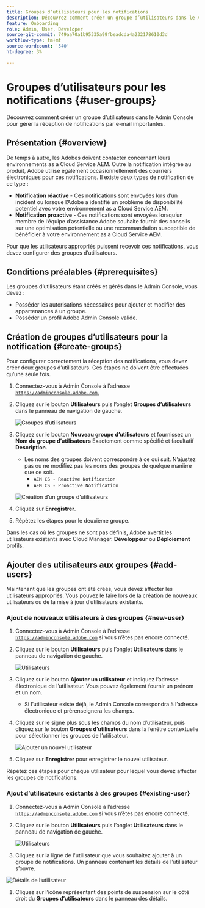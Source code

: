 ```yaml
---
title: Groupes d’utilisateurs pour les notifications
description: Découvrez comment créer un groupe d’utilisateurs dans le Admin Console pour gérer la réception de notifications par e-mail importantes.
feature: Onboarding
role: Admin, User, Developer
source-git-commit: 749aa70a1b95335a99fbeadcda4a232178610d3d
workflow-type: tm+mt
source-wordcount: '540'
ht-degree: 3%

---
```



# Groupes d’utilisateurs pour les notifications {#user-groups}

Découvrez comment créer un groupe d’utilisateurs dans le Admin Console pour gérer la réception de notifications par e-mail importantes.

## Présentation {#overview}

De temps à autre, les Adobes doivent contacter concernant leurs environnements as a Cloud Service AEM. Outre la notification intégrée au produit, Adobe utilise également occasionnellement des courriers électroniques pour ces notifications. Il existe deux types de notification de ce type :

* **Notification réactive** - Ces notifications sont envoyées lors d’un incident ou lorsque l’Adobe a identifié un problème de disponibilité potentiel avec votre environnement as a Cloud Service AEM.
* **Notification proactive** - Ces notifications sont envoyées lorsqu’un membre de l’équipe d’assistance Adobe souhaite fournir des conseils sur une optimisation potentielle ou une recommandation susceptible de bénéficier à votre environnement as a Cloud Service AEM.

Pour que les utilisateurs appropriés puissent recevoir ces notifications, vous devez configurer des groupes d’utilisateurs.

## Conditions préalables {#prerequisites}

Les groupes d’utilisateurs étant créés et gérés dans le Admin Console, vous devez :

* Posséder les autorisations nécessaires pour ajouter et modifier des appartenances à un groupe.
* Posséder un profil Adobe Admin Console valide.

## Création de groupes d’utilisateurs pour la notification {#create-groups}

Pour configurer correctement la réception des notifications, vous devez créer deux groupes d’utilisateurs. Ces étapes ne doivent être effectuées qu’une seule fois.

1. Connectez-vous à Admin Console à l’adresse [`https://adminconsole.adobe.com`.](https://adminconsole.adobe.com)

1. Cliquez sur le bouton **Utilisateurs** puis l’onglet **Groupes d’utilisateurs** dans le panneau de navigation de gauche.

   ![Groupes d’utilisateurs](assets/user-groups.png)

1. Cliquez sur le bouton **Nouveau groupe d’utilisateurs** et fournissez un **Nom du groupe d’utilisateurs** Exactement comme spécifié et facultatif **Description**.

   * Les noms des groupes doivent correspondre à ce qui suit. N’ajustez pas ou ne modifiez pas les noms des groupes de quelque manière que ce soit.
      * `AEM CS - Reactive Notification`
      * `AEM CS - Proactive Notification`

   ![Création d’un groupe d’utilisateurs](assets/create-user-group.png)

1. Cliquez sur **Enregistrer**.

1. Répétez les étapes pour le deuxième groupe.

Dans les cas où les groupes ne sont pas définis, Adobe avertit les utilisateurs existants avec Cloud Manager. **Développeur** ou **Déploiement** profils.

## Ajouter des utilisateurs aux groupes {#add-users}

Maintenant que les groupes ont été créés, vous devez affecter les utilisateurs appropriés. Vous pouvez le faire lors de la création de nouveaux utilisateurs ou de la mise à jour d’utilisateurs existants.

### Ajout de nouveaux utilisateurs à des groupes {#new-user}

1. Connectez-vous à Admin Console à l’adresse [`https://adminconsole.adobe.com`](https://adminconsole.adobe.com) si vous n’êtes pas encore connecté.

1. Cliquez sur le bouton **Utilisateurs** puis l’onglet **Utilisateurs** dans le panneau de navigation de gauche.

   ![Utilisateurs](assets/users.png)

1. Cliquez sur le bouton **Ajouter un utilisateur** et indiquez l’adresse électronique de l’utilisateur. Vous pouvez également fournir un prénom et un nom.

   * Si l’utilisateur existe déjà, le Admin Console correspondra à l’adresse électronique et prérenseignera les champs.

1. Cliquez sur le signe plus sous les champs du nom d’utilisateur, puis cliquez sur le bouton **Groupes d’utilisateurs** dans la fenêtre contextuelle pour sélectionner les groupes de l’utilisateur.

   ![Ajouter un nouvel utilisateur](assets/add-new-user.png)

1. Cliquez sur **Enregistrer** pour enregistrer le nouvel utilisateur.

Répétez ces étapes pour chaque utilisateur pour lequel vous devez affecter les groupes de notifications.

### Ajout d’utilisateurs existants à des groupes {#existing-user}

1. Connectez-vous à Admin Console à l’adresse [`https://adminconsole.adobe.com`](https://adminconsole.adobe.com) si vous n’êtes pas encore connecté.

1. Cliquez sur le bouton **Utilisateurs** puis l’onglet **Utilisateurs** dans le panneau de navigation de gauche.

   ![Utilisateurs](assets/users.png)

1. Cliquez sur la ligne de l&#39;utilisateur que vous souhaitez ajouter à un groupe de notifications. Un panneau contenant les détails de l’utilisateur s’ouvre.

![Détails de l’utilisateur](assets/user-details.png)

1. Cliquez sur l’icône représentant des points de suspension sur le côté droit du **Groupes d’utilisateurs** dans le panneau des détails.